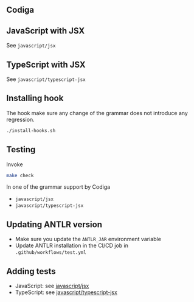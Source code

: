 ## Codiga


## JavaScript with JSX

See `javascript/jsx`


## TypeScript with JSX

See `javascript/typescript-jsx`


## Installing hook

The hook make sure any change of the grammar does not
introduce any regression.


```bash
./install-hooks.sh
```


## Testing

Invoke


```bash
make check
```

In one of the grammar support by Codiga
 - `javascript/jsx`
 - `javascript/typescript-jsx`


## Updating ANTLR version

 - Make sure you update the `ANTLR_JAR` environment variable
 - Update ANTLR installation in the CI/CD job in `.github/workflows/test.yml`


## Adding tests

 - JavaScript: see [javascript/jsx](javascript/jsx) 
 - TypeScript: see [javascript/typescript-jsx](javascript/typescript-jsx)